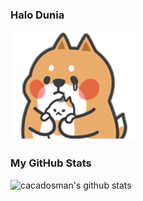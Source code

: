 ### Halo Dunia
![uwu](https://github.com/cacadosman/cacadosman/blob/master/tonton.PNG)
### My GitHub Stats
![cacadosman's github stats](https://github-readme-stats.vercel.app/api?username=cacadosman&show_icons=true&bg_color=424344&title_color=fff&icon_color=fff&text_color=d9a618&show_owner=false)                                                                                                                


<!--
**cacadosman/cacadosman** is a ✨ _special_ ✨ repository because its `README.md` (this file) appears on your GitHub profile.

Here are some ideas to get you started:

- 🔭 I’m currently working on ...
- 🌱 I’m currently learning ...
- 👯 I’m looking to collaborate on ...
- 🤔 I’m looking for help with ...
- 💬 Ask me about ...
- 📫 How to reach me: ...
- 😄 Pronouns: ...
- ⚡ Fun fact: ...
-->
